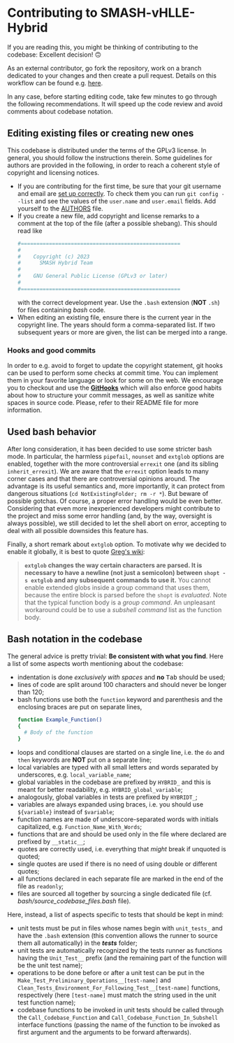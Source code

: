 # Contributing to SMASH-vHLLE-Hybrid

If you are reading this, you might be thinking of contributing to the codebase: Excellent decision! :upside_down_face:

As an external contributor, go fork the repository, work on a branch dedicated to your changes and then create a pull request. Details on this workflow can be found e.g. [here](https://git-scm.com/book/en/v2/GitHub-Contributing-to-a-Project).

In any case, before starting editing code, take few minutes to go through the following recommendations.
It will speed up the code review and avoid comments about codebase notation.


## Editing existing files or creating new ones

This codebase is distributed under the terms of the GPLv3 license.
In general, you should follow the instructions therein.
Some guidelines for authors are provided in the following, in order to reach a coherent style of copyright and licensing notices.

* If you are contributing for the first time, be sure that your git username and email are [set up correctly](https://git-scm.com/book/en/v2/Getting-Started-First-Time-Git-Setup).
  To check them you can run `git config --list` and see the values of the `user.name` and `user.email` fields.
  Add yourself to the [AUTHORS](AUTHORS.md) file.
* If you create a new file, add copyright and license remarks to a comment at the top of the file (after a possible shebang).
  This should read like
  ```bash
  #===================================================
  #
  #    Copyright (c) 2023
  #      SMASH Hybrid Team
  #
  #    GNU General Public License (GPLv3 or later)
  #
  #===================================================
  ```
  with the correct development year.
  Use the `.bash` extension (**NOT** `.sh`) for files containing *bash* code.
* When editing an existing file, ensure there is the current year in the copyright line.
  The years should form a comma-separated list.
  If two subsequent years or more are given, the list can be merged into a range.

### Hooks and good commits

In order to e.g. avoid to forget to update the copyright statement, git hooks can be used to perform some checks at commit time.
You can implement them in your favorite language or look for some on the web.
We encourage you to checkout and use the [**GitHooks**](https://github.com/AxelKrypton/GitHooks) which will also enforce good habits about how to structure your commit messages, as well as sanitize white spaces in source code.
Please, refer to their README file for more information.


## Used bash behavior

After long consideration, it has been decided to use some stricter bash mode.
In particular, the harmless `pipefail`, `nounset` and `extglob` options are enabled, together with the more controversial `errexit` one (and its sibling `inherit_errexit`).
We are aware that the `errexit` option leads to many corner cases and that there are controversial opinions around.
The advantage is its useful semantics and, more importantly, it can protect from dangerous situations (`cd NotExistingFolder; rm -r *`).
But beware of possible gotchas.
Of course, a proper error handling would be even better.
Considering that even more inexperienced developers might contribute to the project and miss some error handling (and, by the way, oversight is always possible), we still decided to let the shell abort on error, accepting to deal with all possible downsides this feature has.

Finally, a short remark about `extglob` option. To motivate why we decided to enable it globally, it is best to quote [Greg's wiki](http://mywiki.wooledge.org/glob):
> **`extglob` changes the way certain characters are parsed. It is necessary to have a newline (not just a semicolon) between `shopt -s extglob` and any subsequent commands to use it.**
> You cannot enable extended globs inside a group command that uses them, because the entire block is parsed before the `shopt` is _evaluated_.
> Note that the typical function body is a _group command_.
> An unpleasant workaround could be to use a _subshell command_ list as the function body.


## Bash notation in the codebase

The general advice is pretty trivial: **Be consistent with what you find**.
Here a list of some aspects worth mentioning about the codebase:
* indentation is done _exclusively with spaces_ and **no** <kbd>Tab</kbd> should be used;
* lines of code are split around 100 characters and should never be longer than 120;
* bash functions use both the `function` keyword and parenthesis and the enclosing braces are put on separate lines,
  ```bash
  function Example_Function()
  {
    # Body of the function
  }
  ```
* loops and conditional clauses are started on a single line, i.e. the `do` and `then` keywords are **NOT** put on a separate line;
* local variables are typed with all small letters and words separated by underscores, e.g. `local_variable_name`;
* global variables in the codebase are prefixed by `HYBRID_` and this is meant for better readability, e.g. `HYBRID_global_variable`;
* analogously, global variables in tests are prefixed by `HYBRIDT_`;
* variables are always expanded using braces, i.e. you should use `${variable}` instead of `$variable`;
* function names are made of underscore-separated words with initials capitalized, e.g. `Function_Name_With_Words`;
* functions that are and should be used only in the file where declared are prefixed by `__static__`;
* quotes are correctly used, i.e. everything that _might_ break if unquoted is quoted;
* single quotes are used if there is no need of using double or different quotes;
* all functions declared in each separate file are marked in the end of the file as `readonly`;
* files are sourced all together by sourcing a single dedicated file (cf. *bash/source_codebase_files.bash* file).

Here, instead, a list of aspects specific to tests that should be kept in mind:
* unit tests must be put in files whose names begin with `unit_tests_` and have the `.bash` extension (this convention allows the runner to source them all automatically) in the ***tests*** folder;
* unit tests are automatically recognized by the tests runner as functions having the `Unit_Test__` prefix (and the remaining part of the function will be the unit test name);
* operations to be done before or after a unit test can be put in the `Make_Test_Preliminary_Operations__[test-name]` and `Clean_Tests_Environment_For_Following_Test__[test-name]` functions, respectively (here `[test-name]` must match the string used in the unit test function name);
* codebase functions to be invoked in unit tests should be called through the `Call_Codebase_Function` and `Call_Codebase_Function_In_Subshell` interface functions (passing the name of the function to be invoked as first argument and the arguments to be forward afterwards).
